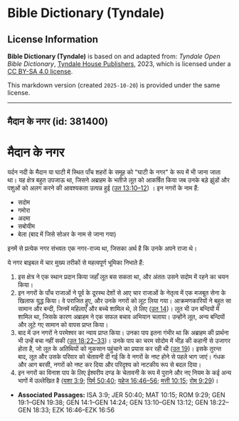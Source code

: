 # Bible Dictionary (Tyndale)

## License Information

**Bible Dictionary (Tyndale)** is based on and adapted from: _Tyndale Open Bible Dictionary_, [Tyndale House Publishers](https://tyndaleopenresources.com/), 2023, which is licensed under a [CC BY-SA 4.0 license](https://creativecommons.org/licenses/by-sa/4.0/legalcode.en).

This markdown version (created `2025-10-20`) is provided under the same license.



--------------------------------

## मैदान के नगर (id: 381400)

मैदान के नगर
============

यर्दन नदी के मैदान या घाटी में स्थित पाँच शहरों के समूह को "घाटी के नगर" के रूप में भी जाना जाता था। यह क्षेत्र बहुत उपजाऊ था, जिसने अब्राहम के भतीजे लूत को आकर्षित किया जब उनके बड़े झुंडों और पशुओं को अलग करने की आवश्यकता उत्पन्न हुई ([उत 13:10–12](https://ref.ly/Gen13:10-Gen13:12)) । इन नगरों के नाम हैं:

* सदोम
* गमोरा
* अदमा
* सबोयीम
* बेला (बाद में जिसे सोअर के नाम से जाना गया)

इनमें से प्रत्येक नगर संभवतः एक नगर\-राज्य था, जिसका अर्थ है कि उनके अपने राजा थे।

ये नगर बाइबल में चार मुख्य तरीकों से महत्वपूर्ण भूमिका निभाते हैं:

1. इस क्षेत्र ने एक स्थान प्रदान किया जहाँ लूत बस सकता था, और अंततः उसने सदोम में रहने का चयन किया।
2. इन नगरों के पाँच राजाओं ने पूर्व के दूरस्थ देशों से आए चार राजाओं के नेतृत्व में एक मजबूत सेना के खिलाफ युद्ध किया। वे पराजित हुए, और उनके नगरों को लूट लिया गया। आक्रमणकारियों ने बहुत सा सामान और बन्दी, जिनमें महिलाएँ और बच्चे शामिल थे, ले लिए ([उत 14](https://ref.ly/Gen14:1-Gen14:24))। लूत भी उन बन्दियों में शामिल था, जिसके कारण अब्राहम ने एक सफल बचाव अभियान चलाया। उन्होंने लूत, अन्य बन्दियों और लूटे गए सामान को वापस प्राप्त किया।
3. बाद में उन नगरों ने परमेश्वर का न्याय प्राप्त किया। उनका पाप इतना गंभीर था कि अब्राहम की प्रार्थना भी उन्हें बचा नहीं सकी ([उत 18:22–33](https://ref.ly/Gen18:22-Gen18:33))। उनके पाप का चरम सोदोम में भीड़ की कहानी से उजागर होता है, जो लूत के अतिथियों को नुकसान पहुंचाने का प्रयास कर रही थी ([उत 19](https://ref.ly/Gen19:1-Gen19:38))। इसके तुरन्त बाद, लूत और उसके परिवार को चेतावनी दी गई कि वे नगरों के नष्ट होने से पहले भाग जाएं। गंधक और आग बरसी, नगरों को नष्ट कर दिया और परिदृश्य को नाटकीय रूप से बदल दिया।
4. इन नगरों का विनाश पाप के लिए ईश्वरीय दण्ड के चेतावनी के रूप में पुराने और नए नियम के कई अन्य भागों में उल्लेखित है ([यशा 3:9](https://ref.ly/Isa3:9); [यिर्म 50:40](https://ref.ly/Jer50:40); [यहेज 16:46–56](https://ref.ly/Ezek16:46-Ezek16:56); [मत्ती 10:15](https://ref.ly/Matt10:15); [रोम 9:29](https://ref.ly/Rom9:29))।

* **Associated Passages:** ISA 3:9; JER 50:40; MAT 10:15; ROM 9:29; GEN 19:1–GEN 19:38; GEN 14:1–GEN 14:24; GEN 13:10–GEN 13:12; GEN 18:22–GEN 18:33; EZK 16:46–EZK 16:56

